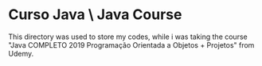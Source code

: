 # Curso Java \ Java Course

This directory was used to store my codes, while i was taking the course "Java COMPLETO 2019 Programação Orientada a Objetos + Projetos" from Udemy.
